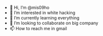 - 👋 Hi, I’m @mis09ho
- 👀 I’m interested in white hacking
- 🌱 I’m currently learning everything
- 💞️ I’m looking to collaborate on big company
- 📫 How to reach me in gmail
<!---
mis09ho/mis09ho is a ✨ special ✨ repository because its `README.md` (this file) appears on your GitHub profile.
You can click the Preview link to take a look at your changes.
--->
